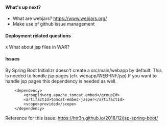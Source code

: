 #### What's up next?

- What are webjars? https://www.webjars.org/
- Make use of github issue management

#### Deployment related questions

x What about jsp files in WAR?



#### Issues

By Spring Boot Initializr doesn't create a src/main/webapp by default.
This is needed to handle jsp pages (cfr. webapp/WEB-INF/jsp)
If you want to handle jsp pages this dependency is needed as well. 

        <dependency>
            <groupId>org.apache.tomcat.embed</groupId>
            <artifactId>tomcat-embed-jasper</artifactId>
            <scope>provided</scope>
        </dependency> 

Reference for this issue:
https://htr3n.github.io/2018/12/jsp-spring-boot/

